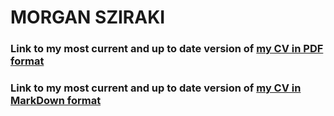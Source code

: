# MORGAN SZIRAKI

### Link to my most current and up to date version of [my CV in PDF format](https://raw.githubusercontent.com/morganism/cv/master/CV.pdf)

### Link to my most current and up to date version of [my CV in MarkDown format](https://github.com/morganism/cv/blob/master/CV.md)
